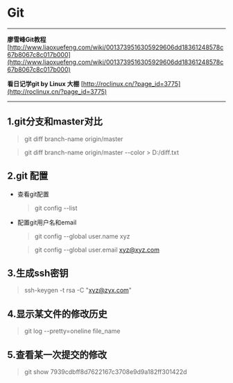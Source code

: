 # Git 

---
**廖雪峰Git教程**	[http://www.liaoxuefeng.com/wiki/0013739516305929606dd18361248578c67b8067c8c017b000](http://www.liaoxuefeng.com/wiki/0013739516305929606dd18361248578c67b8067c8c017b000)

**看日记学git by Linux 大棚**	[http://roclinux.cn/?page_id=3775](http://roclinux.cn/?page_id=3775)

---

## 1.git分支和master对比
> git diff branch-name origin/master

> git diff branch-name origin/master --color > D:/diff.txt

## 2.git 配置
* 查看git配置
	> git config --list
* 配置git用户名和email
	> git config --global user.name xyz

	> git config --global user.email xyz@xyz.com

## 3.生成ssh密钥
> ssh-keygen -t rsa -C "xyz@zyx.com"

## 4.显示某文件的修改历史
> git log --pretty=oneline file_name

## 5.查看某一次提交的修改
> git show 7939cdbff8d7622167c3708e9d9a182ff301422d 